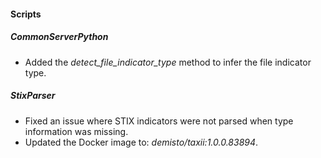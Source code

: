 
#### Scripts

##### CommonServerPython

- Added the *detect_file_indicator_type* method to infer the file indicator type.

##### StixParser

- Fixed an issue where STIX indicators were not parsed when type information was missing.
- Updated the Docker image to: *demisto/taxii:1.0.0.83894*.
